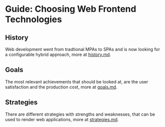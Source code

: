 # Guide: Choosing Web Frontend Technologies

## History

Web development went from tradtional MPAs to SPAs and is now looking for a configurable hybrid approach, more at [history.md](docs/history.md).

## Goals

The most relevant achievements that should be looked at, are the user satisfaction and the production cost, more at [goals.md](docs/goals.md).

## Strategies

There are different strategies with strengths and weaknesses, that can be used to render web applications, more at [strategies.md](docs/strategies.md).